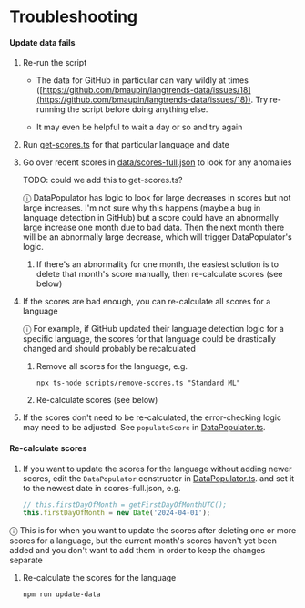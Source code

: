 # Troubleshooting

#### Update data fails

1. Re-run the script

   - The data for GitHub in particular can vary wildly at times ([https://github.com/bmaupin/langtrends-data/issues/18](https://github.com/bmaupin/langtrends-data/issues/18)). Try re-running the script before doing anything else.

   - It may even be helpful to wait a day or so and try again

1. Run [get-scores.ts](../scripts/get-scores.ts) for that particular language and date

1. Go over recent scores in [data/scores-full.json](../data/scores-full.json) to look for any anomalies

   TODO: could we add this to get-scores.ts?

   ⓘ DataPopulator has logic to look for large decreases in scores but not large increases. I'm not sure why this happens (maybe a bug in language detection in GitHub) but a score could have an abnormally large increase one month due to bad data. Then the next month there will be an abnormally large decrease, which will trigger DataPopulator's logic.

   1. If there's an abnormality for one month, the easiest solution is to delete that month's score manually, then re-calculate scores (see below)

1. If the scores are bad enough, you can re-calculate all scores for a language

   ⓘ For example, if GitHub updated their language detection logic for a specific language, the scores for that language could be drastically changed and should probably be recalculated

   1. Remove all scores for the language, e.g.

      ```
      npx ts-node scripts/remove-scores.ts "Standard ML"
      ```

   1. Re-calculate scores (see below)

1. If the scores don't need to be re-calculated, the error-checking logic may need to be adjusted. See `populateScore` in [DataPopulator.ts](../src/DataPopulator.ts).

#### Re-calculate scores

1. If you want to update the scores for the language without adding newer scores, edit the `DataPopulator` constructor in [DataPopulator.ts](../src/DataPopulator.ts). and set it to the newest date in scores-full.json, e.g.

   ```typescript
   // this.firstDayOfMonth = getFirstDayOfMonthUTC();
   this.firstDayOfMonth = new Date('2024-04-01');
   ```

ⓘ This is for when you want to update the scores after deleting one or more scores for a language, but the current month's scores haven't yet been added and you don't want to add them in order to keep the changes separate

1. Re-calculate the scores for the language

   ```
   npm run update-data
   ```
